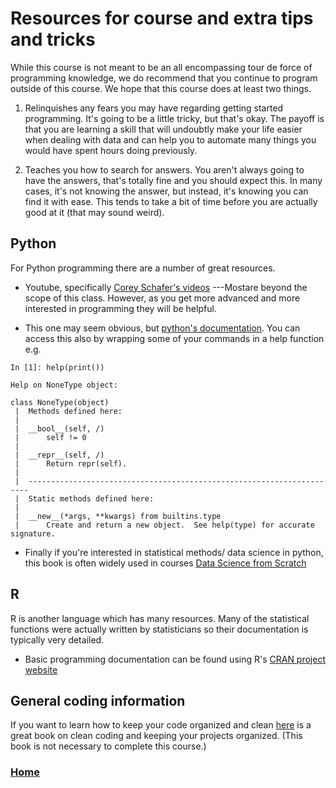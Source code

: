 # Resources for course and extra tips and tricks

While this course is not meant to be an all encompassing tour de force of programming knowledge, we do recommend that you continue to program outside of this course. We hope that this course does at least two things. 


1. Relinquishes any fears you may have regarding getting started programming. It's going to be a little tricky, but that's okay. The payoff is that you are learning a skill that will undoubtly make your life easier when dealing with data and can help you to automate many things you would have spent hours doing previously.

2. Teaches you how to search for answers. You aren't always going to have the answers, that's totally fine and you should expect this. In many cases, it's not knowing the answer, but instead, it's knowing you can find it with ease. This tends to take a bit of time before you are actually good at it (that may sound weird).


## Python
For Python programming there are a number of great resources. 
* Youtube, specifically [Corey Schafer's videos](https://www.youtube.com/c/Coreyms/featured) ---Mostare beyond the scope of this class. However, as you get more advanced and more interested in programming they will be helpful.

* This one may seem obvious, but [python's documentation](https://docs.python.org/3/). You can access this also by wrapping some of your commands in a help function
 e.g.
 
``` 
In [1]: help(print())

Help on NoneType object:

class NoneType(object)
 |  Methods defined here:
 |
 |  __bool__(self, /)
 |      self != 0
 |
 |  __repr__(self, /)
 |      Return repr(self).
 |
 |  ----------------------------------------------------------------------
 |  Static methods defined here:
 |
 |  __new__(*args, **kwargs) from builtins.type
 |      Create and return a new object.  See help(type) for accurate signature.
 ```



* Finally if you're interested in statistical methods/ data science in python, this book is often widely used in courses [Data Science from Scratch](https://www.oreilly.com/library/view/data-science-from/9781492041122/)



## R
R is another language which has many resources. Many of the statistical functions were actually written by statisticians so their documentation is typically very detailed. 
* Basic programming documentation can be found using R's [CRAN project website](https://cran.r-project.org/other-docs.html)

## General coding information

If you want to learn how to keep your code organized and clean [here](https://www.amazon.com/Clean-Code-Handbook-Software-Craftsmanship/dp/0132350882/ref=sr_1_1?gclid=Cj0KCQjwtvqVBhCVARIsAFUxcRtqZlU9-iXTUqx6T5fCgT5Femcr7U68PRpb7_9xoHSfYhz36UP3VNUaAtGHEALw_wcB&hvadid=241663626217&hvdev=c&hvlocphy=9007325&hvnetw=g&hvqmt=e&hvrand=8659897969178891226&hvtargid=kwd-55663127008&hydadcr=16373_10302111&keywords=the+clean+code&qid=1656674574&sr=8-1) is a great book on clean coding and keeping your projects organized. (This book is not necessary to complete this course.)


### [Home](https://bdeck8317.github.io/compPsy.github.io/)
